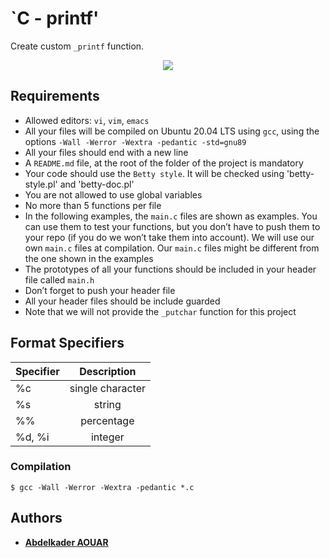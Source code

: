 # **`C - printf'**
  
Create custom `_printf` function.

<div style="text-align:center"><img src="https://zupimages.net/up/23/30/z7yt.png" /></div>

## Requirements

- Allowed editors: `vi`, `vim`, `emacs`
- All your files will be compiled on Ubuntu 20.04 LTS using `gcc`, using the options `-Wall -Werror -Wextra -pedantic -std=gnu89`
- All your files should end with a new line
- A `README.md` file, at the root of the folder of the project is mandatory
- Your code should use the `Betty style`. It will be checked using 'betty-style.pl' and 'betty-doc.pl'
- You are not allowed to use global variables
- No more than 5 functions per file
- In the following examples, the `main.c` files are shown as examples. You can use them to test your functions, but you don’t have to push them to your repo (if you do we won’t take them into account). We will use our own `main.c` files at compilation. Our `main.c` files might be different from the one shown in the examples
- The prototypes of all your functions should be included in your header file called `main.h`
- Don’t forget to push your header file
- All your header files should be include guarded
- Note that we will not provide the `_putchar` function for this project

## Format Specifiers

| Specifier | Description  | 
| --- |:---:| 
|  %c | single character | 
| %s  | string  | 
| %%  | percentage | 
|  %d, %i | integer  |  

### Compilation



    $ gcc -Wall -Werror -Wextra -pedantic *.c

## Authors
* [**Abdelkader AOUAR**](https://github.com/powerofcode2023)
